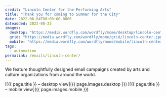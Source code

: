 ```yaml
---
credit: "Lincoln Center for the Performing Arts"
title: "Thank you for coming to Summer for the City"
date: 2022-08-04T00:00:00-0800
dateadded: 2022-08-23
images:
  desktop: "https://media.wordfly.com/wordfly/mome/desktop/lincoln-center.jpg"
  grid: "https://media.wordfly.com/wordfly/mome/grid/lincoln-center.jpg"
  mobile: "https://media.wordfly.com/wordfly/mome/mobile/lincoln-center.jpg"
tags:
  - automation
permalink: /emails/lincoln-center/
---
```

We feature thoughtfully designed email campaigns created by arts and culture organizations from around the world.

![{{ page.title }} – desktop view]({{ page.images.desktop }})
![{{ page.title }} – mobile view]({{ page.images.mobile }})
